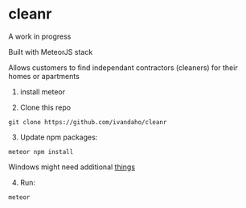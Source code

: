 # cleanr

A work in progress

Built with MeteorJS stack

Allows customers to find independant contractors (cleaners) for their homes or apartments

1. install meteor

2. Clone this repo

  `git clone https://github.com/ivandaho/cleanr`

3. Update npm packages:

  `meteor npm install`

  Windows might need additional [things](https://github.com/nodejs/node-gyp#installation)

4. Run:

  `meteor`





